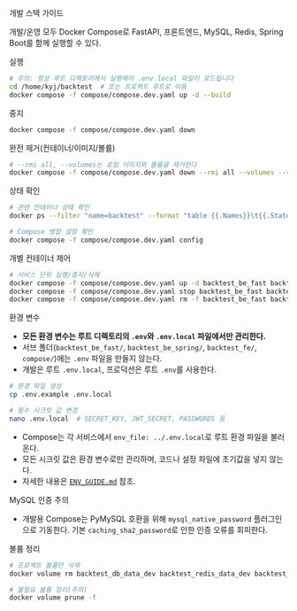 개발 스택 가이드

개발/운영 모두 Docker Compose로 FastAPI, 프론트엔드, MySQL, Redis, Spring Boot를 함께 실행할 수 있다.

실행
```bash
# 주의: 항상 루트 디렉토리에서 실행해야 .env.local 파일이 로드됩니다
cd /home/kyj/backtest  # 또는 프로젝트 루트로 이동
docker compose -f compose/compose.dev.yaml up -d --build
```

중지
```bash
docker compose -f compose/compose.dev.yaml down
```

완전 제거(컨테이너/이미지/볼륨)
```bash
# --rmi all, --volumes는 로컬 이미지와 볼륨을 제거한다
docker compose -f compose/compose.dev.yaml down --rmi all --volumes --remove-orphans
```

상태 확인
```bash
# 관련 컨테이너 상태 확인
docker ps --filter "name=backtest" --format "table {{.Names}}\t{{.Status}}"

# Compose 병합 설정 확인
docker compose -f compose/compose.dev.yaml config
```

개별 컨테이너 제어
```bash
# 서비스 단위 실행/중지/삭제
docker compose -f compose/compose.dev.yaml up -d backtest_be_fast backtest_fe mysql
docker compose -f compose/compose.dev.yaml stop backtest_be_fast backtest_fe mysql
docker compose -f compose/compose.dev.yaml rm -f backtest_be_fast backtest_fe mysql
```

환경 변수
- **모든 환경 변수는 루트 디렉토리의 `.env`와 `.env.local` 파일에서만 관리한다.**
- 서브 폴더(`backtest_be_fast/`, `backtest_be_spring/`, `backtest_fe/`, `compose/`)에는 `.env` 파일을 만들지 않는다.
- 개발은 루트 `.env.local`, 프로덕션은 루트 `.env`를 사용한다.

```bash
# 환경 파일 생성
cp .env.example .env.local

# 필수 시크릿 값 변경
nano .env.local  # SECRET_KEY, JWT_SECRET, PASSWORDS 등
```

- Compose는 각 서비스에서 `env_file: ../.env.local`로 루트 환경 파일을 불러온다.
- 모든 시크릿 값은 환경 변수로만 관리하며, 코드나 설정 파일에 초기값을 넣지 않는다.
- 자세한 내용은 [`ENV_GUIDE.md`](./ENV_GUIDE.md) 참조.

MySQL 인증 주의
- 개발용 Compose는 PyMySQL 호환을 위해 `mysql_native_password` 플러그인으로 기동한다. 기본 `caching_sha2_password`로 인한 인증 오류를 회피한다.

볼륨 정리
```bash
# 프로젝트 볼륨만 삭제
docker volume rm backtest_db_data_dev backtest_redis_data_dev backtest_fe_node_modules backtest_be_fast_venv || true

# 불필요 볼륨 정리(주의)
docker volume prune -f
```
